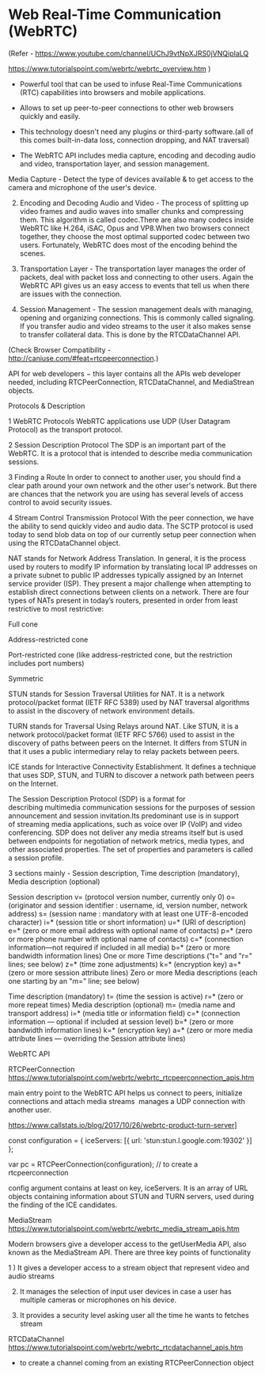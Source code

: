 #  Web Real-Time Communication (WebRTC)

 (Refer - https://www.youtube.com/channel/UChJ9vtNpXJRS0jVNQipIaLQ

https://www.tutorialspoint.com/webrtc/webrtc_overview.htm )


 
- Powerful tool that can be used to infuse Real-Time Communications (RTC) capabilities into browsers and mobile applications.

- Allows to set up peer-to-peer connections to other web browsers quickly and easily.

- This technology doesn't need any plugins or third-party software.(all of this comes built-in-data loss, connection dropping, and NAT traversal)

- The WebRTC API includes media capture, encoding and decoding audio and video, transportation layer, and session management.


Media Capture - Detect the type of devices available & to get access to the camera and microphone of the user's device.

2)  Encoding and Decoding Audio and Video  - The process of splitting up video frames and audio waves into smaller chunks and compressing them. This algorithm is called codec.There are also many codecs inside WebRTC like H.264, iSAC, Opus and VP8.When two browsers connect together, they choose the most optimal supported codec between two users. Fortunately, WebRTC does most of the encoding behind the scenes.

3)  Transportation Layer - The transportation layer manages the order of packets, deal with packet loss and connecting to other users. Again the WebRTC API gives us an easy access to events that tell us when there are issues with the connection.

4) Session Management - The session management deals with managing, opening and organizing connections. This is commonly called signaling. If you transfer audio and video streams to the user it also makes sense to transfer collateral data. This is done by the RTCDataChannel API.
      
(Check Browser Compatibility - http://caniuse.com/#feat=rtcpeerconnection.)




 API for web developers − this layer contains all the APIs web developer needed, including RTCPeerConnection, RTCDataChannel, and MediaStrean objects.




Protocols & Description

1 WebRTC Protocols
WebRTC applications use UDP (User Datagram Protocol) as the transport protocol.

2 Session Description Protocol
The SDP is an important part of the WebRTC. It is a protocol that is intended to describe media communication sessions.

3 Finding a Route
In order to connect to another user, you should find a clear path around your own network and the other user's network. But there are chances that the network you are using has several levels of access control to avoid security issues.


4 Stream Control Transmission Protocol
With the peer connection, we have the ability to send quickly video and audio data. The SCTP protocol is used today to send blob data on top of our currently setup peer connection when using the RTCDataChannel object.


NAT stands for Network Address Translation. In general, it is the process used by routers to modify IP information by translating local IP addresses on a private subnet to public IP addresses typically assigned by an Internet service provider (ISP). They present a major challenge when attempting to establish direct connections between clients on a network.
There are four types of NATs present in today’s routers, presented in order from least restrictive to most restrictive:

Full cone

Address-restricted cone

Port-restricted cone (like address-restricted cone, but the restriction includes port numbers)

Symmetric


STUN stands for Session Traversal Utilities for NAT. It is a network protocol/packet format (IETF RFC 5389) used by NAT traversal algorithms to assist in the discovery of network environment details.

TURN stands for Traversal Using Relays around NAT. Like STUN, it is a network protocol/packet format (IETF RFC 5766) used to assist in the discovery of paths between peers on the Internet. It differs from STUN in that it uses a public intermediary relay to relay packets between peers.

ICE stands for Interactive Connectivity Establishment. It defines a technique that uses SDP, STUN, and TURN to discover a network path between peers on the Internet.


The Session Description Protocol (SDP) is a format for describing multimedia communication sessions for the purposes of session announcement and session invitation.Its predominant use is in support of streaming media applications, such as voice over IP (VoIP) and video conferencing. SDP does not deliver any media streams itself but is used between endpoints for negotiation of network metrics, media types, and other associated properties. The set of properties and parameters is called a session profile.



3 sections mainly - 
Session description,
Time description (mandatory),
Media description (optional)


Session description
    v=  (protocol version number, currently only 0)
    o=  (originator and session identifier : username, id, version number, network address)
    s=  (session name : mandatory with at least one UTF-8-encoded character)
    i=* (session title or short information)
    u=* (URI of description)
    e=* (zero or more email address with optional name of contacts)
    p=* (zero or more phone number with optional name of contacts)
    c=* (connection information—not required if included in all media)
    b=* (zero or more bandwidth information lines)
    One or more Time descriptions ("t=" and "r=" lines; see below)
    z=* (time zone adjustments)
    k=* (encryption key)
    a=* (zero or more session attribute lines)
    Zero or more Media descriptions (each one starting by an "m=" line; see below)



Time description (mandatory)
    t=  (time the session is active)
    r=* (zero or more repeat times)
Media description (optional)
    m=  (media name and transport address)
    i=* (media title or information field)
    c=* (connection information — optional if included at session level)
    b=* (zero or more bandwidth information lines)
    k=* (encryption key)
    a=* (zero or more media attribute lines — overriding the Session attribute lines)

WebRTC API

RTCPeerConnection
https://www.tutorialspoint.com/webrtc/webrtc_rtcpeerconnection_apis.htm


main entry point to the WebRTC API
helps us connect to peers, initialize connections and attach media streams 
manages a UDP connection with another user.


https://www.callstats.io/blog/2017/10/26/webrtc-product-turn-server]


const configuration = { iceServers: [{ url: 'stun:stun.l.google.com:19302' }] };

var pc = RTCPeerConnection(configuration);  // to create a rtcpeerconnection

config argument contains at least on key, iceServers. It is an array of URL objects containing information about STUN and TURN servers, used during the finding of the ICE candidates.





MediaStream
https://www.tutorialspoint.com/webrtc/webrtc_media_stream_apis.htm

Modern browsers give a developer access to the getUserMedia API, also known as the MediaStream API. There are three key points of functionality 

1 ) It gives a developer access to a stream object that represent video and audio streams

2) It manages the selection of input user devices in case a user has multiple cameras or microphones on his device.

3) It provides a security level asking user all the time he wants to fetches stream





RTCDataChannel
https://www.tutorialspoint.com/webrtc/webrtc_rtcdatachannel_apis.htm

 - to create a channel coming from an existing RTCPeerConnection object
